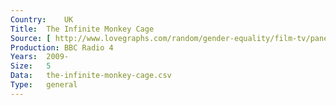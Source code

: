 ```yaml
---
Country:	UK
Title:	The Infinite Monkey Cage
Source:	[ http://www.lovegraphs.com/random/gender-equality/film-tv/panel-shows.html ]
Production:	BBC Radio 4
Years:	2009-
Size:	5
Data:	the-infinite-monkey-cage.csv
Type:	general
---
```

